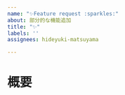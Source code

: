 ```yaml
---
name: "✨Feature request :sparkles:"
about: 部分的な機能追加
title: "✨"
labels: ''
assignees: hideyuki-matsuyama

---
```


# 概要
